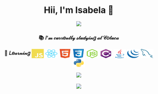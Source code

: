 <h1  align="center"> Hii, I'm Isabela 👋</h1>

<p align="center">
<img src = "https://c.tenor.com/mIMWFGbn8hQAAAAC/computer-says.gif"/>
</p> 


<div align="center">
<h3>
📚 𝐼’𝓂 𝒸𝓊𝓇𝓇𝑒𝓃𝓉𝓁𝓎 𝓈𝓉𝓊𝒹𝓎𝒾𝓃𝑔 𝒶𝓉 𝒞𝑜𝓉𝓊𝒸𝒶 <br/> <br/>
🌱 𝐿𝑒𝒶𝓇𝓃𝒾𝓃𝑔
   <img align="center" alt="gi-Js" height="30" width="40" src="https://raw.githubusercontent.com/devicons/devicon/master/icons/javascript/javascript-plain.svg">
   <img align="center" alt="gi-React" height="30" width="40" src="https://raw.githubusercontent.com/devicons/devicon/master/icons/react/react-original.svg">
   <img align="center" alt="gi-HTML" height="30" width="40" src="https://raw.githubusercontent.com/devicons/devicon/master/icons/html5/html5-original.svg">
   <img align="center" alt="gi-CSS" height="30" width="40" src="https://raw.githubusercontent.com/devicons/devicon/master/icons/css3/css3-original.svg">
   <img align="center" alt="gi-Node" height="30" width="40" src="https://raw.githubusercontent.com/devicons/devicon/master/icons/nodejs/nodejs-original.svg">
   <img align="center" alt="gi-Csharp" height="30" width="40" src="https://raw.githubusercontent.com/devicons/devicon/master/icons/csharp/csharp-original.svg">
   <img align="center" alt="gi-Java" height="30" width="40" src="https://raw.githubusercontent.com/devicons/devicon/master/icons/java/java-original.svg">
   <img align="center" alt="gi-Jquey" height="30" width="40" src="https://raw.githubusercontent.com/devicons/devicon/master/icons/jquery/jquery-original.svg">
  <img align="center" alt="gi-Mysql" height="30" width="40" src="https://raw.githubusercontent.com/devicons/devicon/master/icons/mysql/mysql-original.svg">
 <img align="center" alt="gi-Python" height="30" width="40" src="https://raw.githubusercontent.com/devicons/devicon/master/icons/python/python-original.svg">

    
 <br/>
 </h3>
 </div>

<div align="center">
  <a href="https://github.com/Isabela-CP">
  <img height="180em" src="https://github-readme-stats.vercel.app/api?username=Isabela-CP&show_icons=true&theme=radical&include_all_commits=true&count_private=true"/>
  <br/> <br/>
  <img height="180em" src="https://github-readme-stats.vercel.app/api/top-langs/?username=Isabela-CP&layout=compact&langs_count=7&theme=radical"/>
</br>
</div>

<!-- Agradecimentos: https://github.com/gi-m-zambanini 💕
